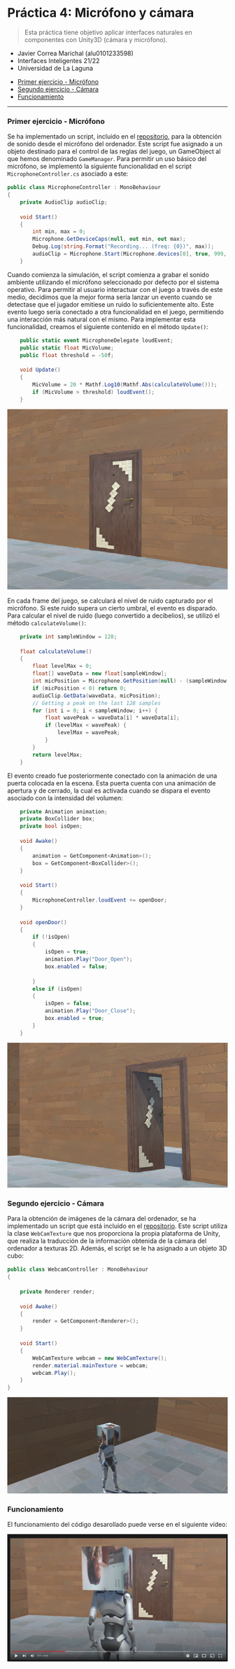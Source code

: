 # Práctica 4: Micrófono y cámara <!-- omit in toc -->

> Esta práctica tiene objetivo aplicar interfaces naturales en componentes con Unity3D (cámara y micrófono). 

* Javier Correa Marichal (alu0101233598)
* Interfaces Inteligentes 21/22
* Universidad de La Laguna

- [Primer ejercicio - Micrófono](#primer-ejercicio---micrófono)
- [Segundo ejercicio - Cámara](#segundo-ejercicio---cámara)
- [Funcionamiento](#funcionamiento)

-----

### Primer ejercicio - Micrófono

Se ha implementado un script, incluido en el [repositorio](./src/MicrophoneController.cs), para la obtención de sonido desde el micrófono del ordenador. Este script fue asignado a un objeto destinado para el control de las reglas del juego, un GameObject al que hemos denominado `GameManager`. Para permitir un uso básico del micrófono, se implementó la siguiente funcionalidad en el script `MicrophoneController.cs` asociado a este:

```csharp
public class MicrophoneController : MonoBehaviour
{
    private AudioClip audioClip;

    void Start()
    {
        int min, max = 0;
        Microphone.GetDeviceCaps(null, out min, out max);
        Debug.Log(string.Format("Recording... (freq: {0})", max));
        audioClip = Microphone.Start(Microphone.devices[0], true, 999, 44100);
    }
```

Cuando comienza la simulación, el script comienza a grabar el sonido ambiente utilizando el micrófono seleccionado por defecto por el sistema operativo. Para permitir al usuario interactuar con el juego a través de este medio, decidimos que la mejor forma sería lanzar un evento cuando se detectase que el jugador emitiese un ruido lo suficientemente alto. Este evento luego sería conectado a otra funcionalidad en el juego, permitiendo una interacción más natural con el mismo. Para implementar esta funcionalidad, creamos el siguiente contenido en el método `Update()`:

```csharp
    public static event MicrophoneDelegate loudEvent;
    public static float MicVolume;
    public float threshold = -50f;

    void Update()
    {
        MicVolume = 20 * Mathf.Log10(Mathf.Abs(calculateVolume()));
        if (MicVolume > threshold) loudEvent();        
    }
```
![imagen_door](./img/img1.PNG)

En cada frame del juego, se calculará el nivel de ruido capturado por el micrófono. Si este ruido supera un cierto umbral, el evento es disparado. Para calcular el nivel de ruido (luego convertido a decibelios), se utilizó el método `calculateVolume()`:

```csharp
    private int sampleWindow = 128;

    float calculateVolume()
    {
        float levelMax = 0;
        float[] waveData = new float[sampleWindow];
        int micPosition = Microphone.GetPosition(null) - (sampleWindow + 1);
        if (micPosition < 0) return 0;
        audioClip.GetData(waveData, micPosition);
        // Getting a peak on the last 128 samples
        for (int i = 0; i < sampleWindow; i++) {
            float wavePeak = waveData[i] * waveData[i];
            if (levelMax < wavePeak) {
                levelMax = wavePeak;
            }
        }
        return levelMax;
    }
```

El evento creado fue posteriormente conectado con la animación de una puerta colocada en la escena. Esta puerta cuenta con una animación de apertura y de cerrado, la cual es activada cuando se dispara el evento asociado con la intensidad del volumen:

```csharp
    private Animation animation;
    private BoxCollider box;
    private bool isOpen;

    void Awake()
    {
        animation = GetComponent<Animation>();
        box = GetComponent<BoxCollider>();
    }

    void Start()
    {
        MicrophoneController.loudEvent += openDoor;
    }

    void openDoor()
    {
        if (!isOpen) 
        {
            isOpen = true;
            animation.Play("Door_Open");
            box.enabled = false;
            
        } 
        else if (isOpen)
        {
            isOpen = false;
            animation.Play("Door_Close");
            box.enabled = true;
        }
    }
```
![imagen_door](./img/img2.PNG)

### Segundo ejercicio - Cámara

Para la obtención de imágenes de la cámara del ordenador, se ha implementado un script que está incluido en el [repositorio](./src/WebcamController.cs). Este script utiliza la clase `WebCamTexture` que nos proporciona la propia plataforma de Unity, que realiza la traducción de la información obtenida de la cámara del ordenador a texturas 2D. Además, el script se le ha asignado a un objeto 3D cubo:

```csharp
public class WebcamController : MonoBehaviour
{

    private Renderer render;

    void Awake() 
    {
        render = GetComponent<Renderer>();
    }

    void Start()
    {
        WebCamTexture webcam = new WebCamTexture();
        render.material.mainTexture = webcam;
        webcam.Play();
    }
}
```

![imagen_cara](./img/img3.PNG)

### Funcionamiento

El funcionamiento del código desarollado puede verse en el siguiente vídeo:

[![Miniatura del vídeo](./img/img4.PNG)](https://youtu.be/xYisqJESGj8)